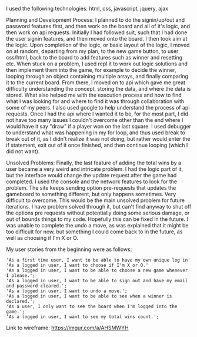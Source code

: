 I used the following technologies:
html, css, javascript, jquery, ajax

Planning and Development Process:
I planned to do the signin/up/out and password features first, and then work on the board and all of it's logic, and then work on api requests. Initially I had followed suit, such that I had done the user signin features, and then moved onto the board. I then took aim at the logic. Upon completion of the logic, or basic layout of the logic, I moved on at random, departing from my plan, to the new game button, to user css/html, back to the board to add features such as winner and resetting etc. When stuck on a problem, I used repl.it to work out logic solutions and then implement them into the game, for example to decide the winner, looping through an object containing multiple arrays, and finally comparing it to the current board. From there, I moved on to api which gave me great difficulty understanding the concept, storing the data, and where the data is stored. What also helped me with the execution process and how to find what I was looking for and where to find it was through collaboration with some of my peers. I also used google to help understand the process of api requests. Once I had the api where I wanted it to be, for the most part, I did not have too many issues I couldn't overcome other than the end where I would have it say "draw" if a player won on the last square. I used debugger to understand what was happening in my for loop, and thus used break to break out of it, as I didn't realize it was not doing, but rather would enter the if statement, exit out of it once finished, and then continue looping (which I did not want). 

Unsolved Problems:
Finally, the last feature of adding the total wins by a user became a very weird and intricate problem. I had the logic part of it, but the interface would change the update request after the game had completed. I used the console and the network features to look for the problem. The site keeps sending option pre-requests that updates the gameboard to something different, but only happens sometimes. Very difficult to overcome. This would be the main unsolved problem for future iterations. I have problem solved through it, but can't find anyway to shut off the options pre requests without potentially doing some serious damage, or out of bounds things to my code. Hopefully this can be fixed in the future. I was unable to complete the undo a move, as was explained that it might be too difficult for now, but something I could come back to in the future, as well as choosing if I'm X or O.



My user stories from the beginning were as follows: 

	'As a first time user, I want to be able to have my own unique log in'
	'As a logged in user, I want to choose if I'm X or O.'
	'As a logged in user, I want to be able to choose a new game whenever I please.'; 
	'As a logged in user, I want to be able to sign out and have my email and password cleared.'; 
	'As a logged in user, I want to undo a move.'; 
	'As a logged in user, I want to be able to see when a winner is declared.'; 
	'As a user, I only want to see the board when I'm logged into the game.'; 
	'As a logged in user, I want to see my total wins count.'; 



Link to wireframe: https://imgur.com/a/AHSMWYH
